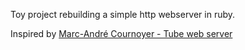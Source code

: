 Toy project rebuilding a simple http webserver in ruby.

Inspired by [Marc-André Cournoyer - Tube web server](https://github.com/macournoyer/tube)
